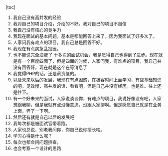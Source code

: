 [toc]



1. 我自己没有高并发的经验
2. 我对自己的项目介绍，介绍的不好。我对自己的项目不自信
3. 我自己没有核心的竞争力
4. 我现在面试的基本问题，基本是都能回答上来了。因为我面试了好多次了。
5. 人家问我有难点的项目，我自己总是回答不好。
6. 我现在有点病急乱投医。
7. 也不能说完全浪费了  十多次的面试机会，我是觉得自己也得到了进步。现在就是有一个百度四面了，但是四面的时候，人家问我，有难点的项目，我自己并没有回答好。现在就是这个在等消息了
8. 我觉得PHP的话，还是薪资低的。
9. 以及未来以后的发展，我现在有点困惑，在极客时间上面学习，有些基础知识的吧，见效慢，高并发的话，看看吧，但是自己并没有经历。也是难。往上还是往下。
10. 有一个好未来的面试，人家说谈谈你，有难点的项目，我说好像没有吧，人家想跟我聊，但是我就有点没懂意思，没跟人家聊啊。但是感觉自己就是在业务上面，弄了一下啊。
11. 然后还有就是自己以后的发展吧
12. 我每次都是被面试官带着跑。
13. 人家也总说，别老我问你，你自己说你擅长啥。
14. 学习心得是什么呢？
16. 每次也都会问问题排查，
17. 也会考察一个设计的思路